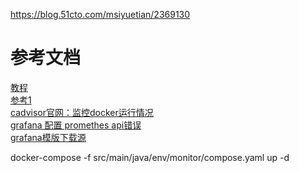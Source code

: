 
https://blog.51cto.com/msiyuetian/2369130

# 参考文档
[教程](https://blog.51cto.com/msiyuetian/2369130)\
[参考1](https://www.cnblogs.com/ztxd/articles/16477094.html)\
[cadvisor官网：监控docker运行情况](https://github.com/google/cadvisor)\
[grafana 配置 promethes api错误](https://stackoverflow.com/questions/74029504/spring-prometheus-grafana-err-reading-prometheus-post-http-localhost90/74061034#74061034)\
[grafana模版下载源](https://grafana.com/dashboards)

docker-compose -f src/main/java/env/monitor/compose.yaml up -d